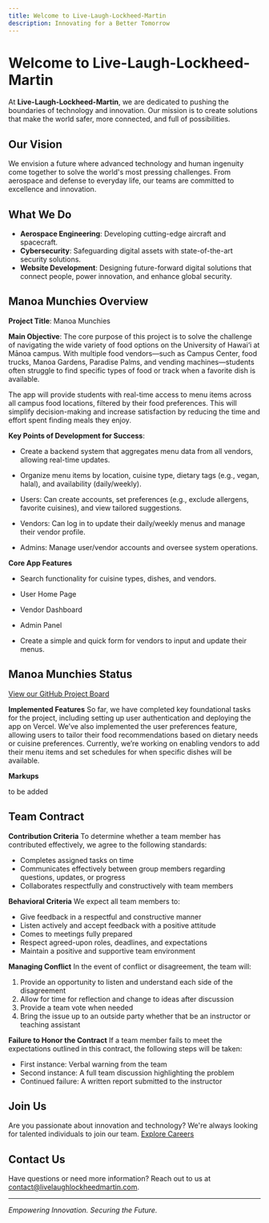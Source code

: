 ```yaml
---
title: Welcome to Live-Laugh-Lockheed-Martin
description: Innovating for a Better Tomorrow
---
```


# Welcome to Live-Laugh-Lockheed-Martin

At **Live-Laugh-Lockheed-Martin**, we are dedicated to pushing the boundaries of technology and innovation. Our mission is to create solutions that make the world safer, more connected, and full of possibilities.

## Our Vision

We envision a future where advanced technology and human ingenuity come together to solve the world's most pressing challenges. From aerospace and defense to everyday life, our teams are committed to excellence and innovation.

## What We Do

- **Aerospace Engineering**: Developing cutting-edge aircraft and spacecraft.
- **Cybersecurity**: Safeguarding digital assets with state-of-the-art security solutions.
- **Website Development**: Designing future-forward digital solutions that connect people, power innovation, and enhance global security.

## Manoa Munchies Overview
**Project Title**: Manoa Munchies

**Main Objective**:
The core purpose of this project is to solve the challenge of navigating the wide variety of food options on the University of Hawai‘i at Mānoa campus. With multiple food vendors—such as Campus Center, food trucks, Manoa Gardens, Paradise Palms, and vending machines—students often struggle to find specific types of food or track when a favorite dish is available.

The app will provide students with real-time access to menu items across all campus food locations, filtered by their food preferences. This will simplify decision-making and increase satisfaction by reducing the time and effort spent finding meals they enjoy.

**Key Points of Development for Success**:

- Create a backend system that aggregates menu data from all vendors, allowing real-time updates.

- Organize menu items by location, cuisine type, dietary tags (e.g., vegan, halal), and availability (daily/weekly).

- Users: Can create accounts, set preferences (e.g., exclude allergens, favorite cuisines), and view tailored suggestions.

- Vendors: Can log in to update their daily/weekly menus and manage their vendor profile.

- Admins: Manage user/vendor accounts and oversee system operations.

**Core App Features**

- Search functionality for cuisine types, dishes, and vendors.

- User Home Page

- Vendor Dashboard

- Admin Panel

- Create a simple and quick form for vendors to input and update their menus.

## Manoa Munchies Status
[View our GitHub Project Board](https://github.com/orgs/Live-Laugh-Lockheed-Martin/projects/2/views/1)

**Implemented Features**
So far, we have completed key foundational tasks for the project, including setting up user authentication and deploying the app on Vercel. We’ve also implemented the user preferences feature, allowing users to tailor their food recommendations based on dietary needs or cuisine preferences. Currently, we’re working on enabling vendors to add their menu items and set schedules for when specific dishes will be available.

**Markups**

to be added

## Team Contract
**Contribution Criteria**
To determine whether a team member has contributed effectively, we agree to the following
standards:
- Completes assigned tasks on time
- Communicates effectively between group members regarding questions, updates, or
progress
- Collaborates respectfully and constructively with team members

**Behavioral Criteria**
We expect all team members to:
- Give feedback in a respectful and constructive manner
- Listen actively and accept feedback with a positive attitude
- Comes to meetings fully prepared
- Respect agreed-upon roles, deadlines, and expectations
- Maintain a positive and supportive team environment

**Managing Conflict**
In the event of conflict or disagreement, the team will:
1. Provide an opportunity to listen and understand each side of the disagreement
2. Allow for time for reflection and change to ideas after discussion
3. Provide a team vote when needed
4. Bring the issue up to an outside party whether that be an instructor or teaching assistant

**Failure to Honor the Contract**
If a team member fails to meet the expectations outlined in this contract, the following steps will
be taken:
- First instance: Verbal warning from the team
- Second instance: A full team discussion highlighting the problem
- Continued failure: A written report submitted to the instructor

## Join Us

Are you passionate about innovation and technology? We're always looking for talented individuals to join our team. [Explore Careers](#)

## Contact Us

Have questions or need more information? Reach out to us at [contact@livelaughlockheedmartin.com](mailto:contact@livelaughlockheedmartin.com).

---

*Empowering Innovation. Securing the Future.*
